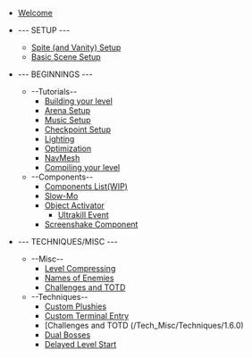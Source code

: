 * [Welcome](README)

* --- SETUP ---

	* [Spite (and Vanity) Setup](Setup/setup-editor)
	* [Basic Scene Setup](Setup/new-scene)

* --- BEGINNINGS ---
	*  --Tutorials--
		* [Building your level](Beginnings/Tutorials/probuilder-tut)
		* [Arena Setup](Beginnings/Tutorials/arena)
		* [Music Setup](Beginnings/Tutorials/music-manager)
		* [Checkpoint Setup](Beginnings/Tutorials/checkpoints)
		* [Lighting](Beginnings/Tutorials/light)
		* [Optimization](Beginnings/Tutorials/optimization)
		* [NavMesh](Beginnings/Tutorials/navmesh)
		* [Compiling your level](Beginnings/Tutorials/compiling)
	* --Components--
		* [Components List(WIP)](Beginnings/Components/Components_List)
		* [Slow-Mo](Beginnings/Components/slowmo)
		* [Object Activator](Beginnings/Components/object-activator)
			* [Ultrakill Event](Beginnings/Components/ULTRAKILL-Event)
		* [Screenshake Component](Beginnings/Components/screenshake)

* --- TECHNIQUES/MISC ---
 	* --Misc--
		* [Level Compressing](Tech_Misc/Misc/compress)
		* [Names of Enemies](Tech_Misc/Misc/names)
		* [Challenges and TOTD](Tech_Misc/Misc/1.6.0.md)
	* --Techniques--
		* [Custom Plushies](Tech_Misc/Techniques/plushy)
		* [Custom Terminal Entry](Tech_Misc/Techniques/Custom-Terminal-Entry)
		* [Challenges and TOTD (/Tech_Misc/Techniques/1.6.0)
		* [Dual Bosses](Tech_Misc/Techniques/Symbiote)
		* [Delayed Level Start](Tech_Misc/Techniques/DLS)
